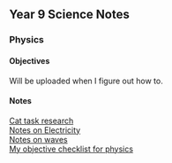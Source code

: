 <head>
  <title>Year 9 Science Notes</title>
</head>
<body>
  <h2>Year 9 Science Notes</h2>
  <h3>Physics</h3>
  <h4>Objectives</h4>
  <p>Will be uploaded when I figure out how to.</p>
  <h4>Notes</h4>
  <p><a href="https://shan-mei.github.io/shanmeis-notes/notes/year-9/science/t1-cat-task.html">Cat task research</a><br><a href="https://shan-mei.github.io/shanmeis-notes/notes/year-9/science/electricity.html">Notes on Electricity</a><br><a href="https://shan-mei.github.io/shanmeis-notes/notes/year-9/science/waves.html">Notes on waves</a><br><a href="https://shan-mei.github.io/shanmeis-notes/notes/year-9/science/obj-check-phys.html">My objective checklist for physics</a></p>
</body>
